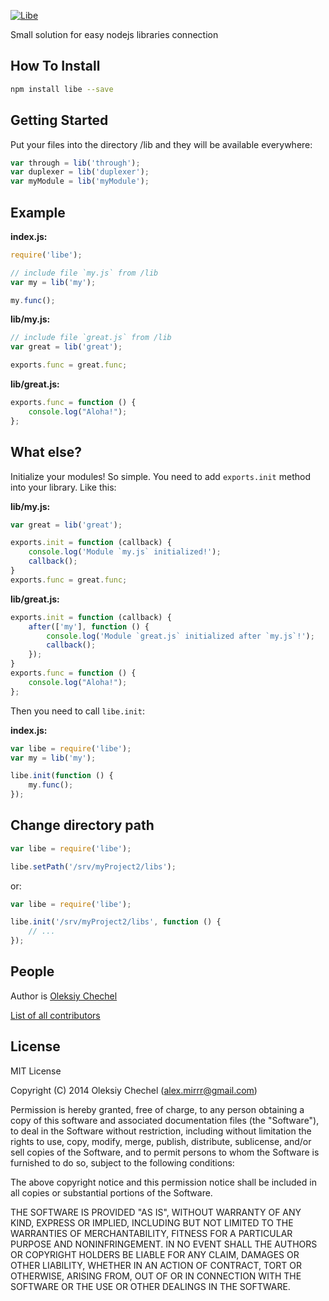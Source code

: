 [![Libe](http://msrv.su/files/libe.png)](https://github.com/mirrr/libe) 

Small solution for easy nodejs libraries connection
    
    
## How To Install   
```bash
npm install libe --save
```
    
    
## Getting Started
Put your files into the directory /lib and they will be available everywhere:

```js
var through = lib('through');    
var duplexer = lib('duplexer');    
var myModule = lib('myModule');
```
    
    
## Example

**index.js:**    
```js
require('libe');

// include file `my.js` from /lib
var my = lib('my');

my.func();
```

**lib/my.js:**    
```js
// include file `great.js` from /lib
var great = lib('great');

exports.func = great.func;
```

**lib/great.js:**    
```js
exports.func = function () {
    console.log("Aloha!");
};
```
    

## What else?
Initialize your modules! So simple. You need to add `exports.init` method into your library. Like this:


**lib/my.js:**    
```js
var great = lib('great');

exports.init = function (callback) {
    console.log('Module `my.js` initialized!');
    callback();
}
exports.func = great.func;
```

**lib/great.js:**    
```js
exports.init = function (callback) {
    after(['my'], function () {
        console.log('Module `great.js` initialized after `my.js`!');
        callback();
    });
}
exports.func = function () {
    console.log("Aloha!");
};

```

Then you need to call `libe.init`:    

**index.js:**    
```js
var libe = require('libe');
var my = lib('my');

libe.init(function () {
    my.func();
});
```

## Change directory path
```js
var libe = require('libe');

libe.setPath('/srv/myProject2/libs');
```

or:

```js
var libe = require('libe');

libe.init('/srv/myProject2/libs', function () {
    // ...
});
```

## People

Author is [Oleksiy Chechel](https://github.com/mirrr)   

[List of all contributors](https://github.com/mirrr/libe/graphs/contributors)   


## License
   
MIT License   
   
Copyright (C) 2014 Oleksiy Chechel (alex.mirrr@gmail.com)   
   
Permission is hereby granted, free of charge, to any person obtaining a copy of this software and associated documentation files (the "Software"), to deal in the Software without restriction, including without limitation the rights to use, copy, modify, merge, publish, distribute, sublicense, and/or sell copies of the Software, and to permit persons to whom the Software is furnished to do so, subject to the following conditions:   
   
The above copyright notice and this permission notice shall be included in all copies or substantial portions of the Software.   
   
THE SOFTWARE IS PROVIDED "AS IS", WITHOUT WARRANTY OF ANY KIND, EXPRESS OR IMPLIED, INCLUDING BUT NOT LIMITED TO THE WARRANTIES OF MERCHANTABILITY, FITNESS FOR A PARTICULAR PURPOSE AND NONINFRINGEMENT. IN NO EVENT SHALL THE AUTHORS OR COPYRIGHT HOLDERS BE LIABLE FOR ANY CLAIM, DAMAGES OR OTHER LIABILITY, WHETHER IN AN ACTION OF CONTRACT, TORT OR OTHERWISE, ARISING FROM, OUT OF OR IN CONNECTION WITH THE SOFTWARE OR THE USE OR OTHER DEALINGS IN THE SOFTWARE.
